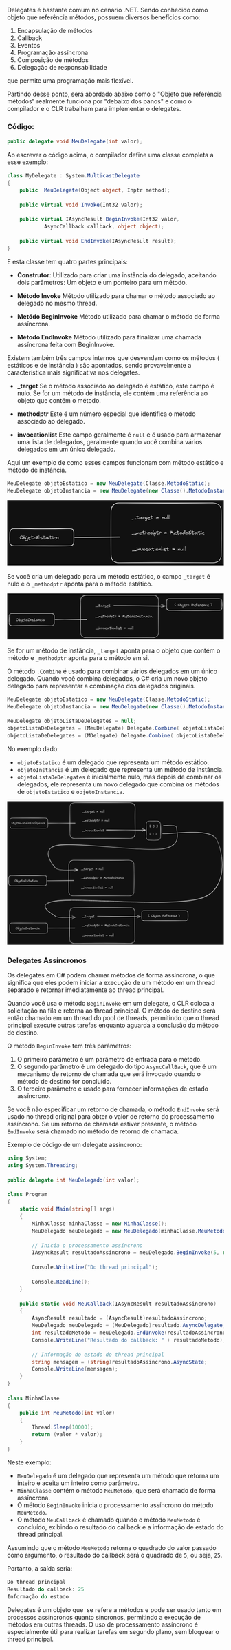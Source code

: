 Delegates é bastante comum no cenário .NET. Sendo conhecido como objeto que referência métodos, possuem diversos benefícios como:

1. Encapsulação de métodos
2. Callback
3. Eventos
4. Programação assíncrona
5. Composição de métodos
6. Delegação de responsabilidade

que permite uma programação mais flexível.

Partindo desse ponto, será abordado abaixo como o "Objeto que referência métodos" realmente funciona por "debaixo dos panos" e como o compilador e o CLR trabalham para implementar o delegates.

### Código:

```csharp
public delegate void MeuDelegate(int valor);
```

Ao escrever o código acima, o compilador define uma classe completa a esse exemplo:

```csharp
class MyDelegate : System.MulticastDelegate
{
    public  MeuDelegate(Object object, Inptr method);

    public virtual void Invoke(Int32 valor);

    public virtual IAsyncResult BeginInvoke(Int32 valor, 
			AsyncCallback callback, object object);

    public virtual void EndInvoke(IAsyncResult result);
}
```

E esta classe tem quatro partes principais:

- **Construtor**:
	Utilizado para criar uma instância do delegado, aceitando dois parâmetros: Um objeto e um ponteiro para um método.
	
 - **Método Invoke**
	 Método utilizado para chamar o método associado ao delegado no mesmo thread.

- **Metódo BeginInvoke**
	Método utilizado para chamar o método de forma assíncrona.

- **Método EndInvoke**
	Método utilizado para finalizar uma chamada assíncrona feita com BeginInvoke.

Existem também três campos internos que desvendam como os métodos ( estáticos e de instância ) são apontados, sendo provavelmente a característica mais significativa nos delegates.

- **_target**
	Se o método associado ao delegado é estático, este campo é nulo. Se for um método de instância, ele contém uma referência ao objeto que contém o método.

- **methodptr**
	Este é um número especial que identifica o método associado ao delegado.

- **invocationlist**
	Este campo geralmente é `null` e é usado para armazenar uma lista de delegados, geralmente quando você combina vários delegados em um único delegado.

Aqui um exemplo de como esses campos funcionam com método estático e método de instância.

```csharp
MeuDelegate objetoEstatico = new MeuDelegate(Classe.MetodoStatic);
MeuDelegate objetoInstancia = new MeuDelegate(new Classe().MetodoInstancia);
```

![alt text](Files/ObjEstatico.png)

Se você cria um delegado para um método estático, o campo `_target` é nulo e o `_methodptr` aponta para o método estático.

![alt text](Files/ObjInstancia.png)

Se for um método de instância, `_target` aponta para o objeto que contém o método e `_methodptr` aponta para o método em si.

O método `.Combine` é usado para combinar vários delegados em um único delegado. Quando você combina delegados, o C# cria um novo objeto delegado para representar a combinação dos delegados originais. 

```csharp
MeuDelegate objetoEstatico = new MeuDelegate(Classe.MetodoStatic);
MeuDelegate objetoInstancia = new MeuDelegate(new Classe().MetodoInstancia);

MeuDelegate objetoListaDeDelegates = null;
objetoListaDeDelegates = (MeuDelegate) Delegate.Combine( objetoListaDeDelegates, objetoEstatico);
objetoListaDeDelegates = (MDelegate) Delegate.Combine( objetoListaDeDelegates, objetoInstancia);
```

No exemplo dado:

- `objetoEstatico` é um delegado que representa um método estático.
- `objetoInstancia` é um delegado que representa um método de instância.
- `objetoListaDeDelegates` é inicialmente nulo, mas depois de combinar os delegados, ele representa um novo delegado que combina os métodos de `objetoEstatico` e `objetoInstancia`.

![alt text](<Files/Metodo Combine.png>)

### Delegates Assíncronos

Os delegates em C# podem chamar métodos de forma assíncrona, o que significa que eles podem iniciar a execução de um método em um thread separado e retornar imediatamente ao thread principal.

Quando você usa o método `BeginInvoke` em um delegate, o CLR coloca a solicitação na fila e retorna ao thread principal. O método de destino será então chamado em um thread do pool de threads, permitindo que o thread principal execute outras tarefas enquanto aguarda a conclusão do método de destino.

O método `BeginInvoke` tem três parâmetros:

1. O primeiro parâmetro é um parâmetro de entrada para o método.
2. O segundo parâmetro é um delegado do tipo `AsyncCallBack`, que é um mecanismo de retorno de chamada que será invocado quando o método de destino for concluído.
3. O terceiro parâmetro é usado para fornecer informações de estado assíncrono.

Se você não especificar um retorno de chamada, o método `EndInvoke` será usado no thread original para obter o valor de retorno do processamento assíncrono. Se um retorno de chamada estiver presente, o método `EndInvoke` será chamado no método de retorno de chamada.

Exemplo de código de um delegate assíncrono:

```csharp
using System;
using System.Threading;

public delegate int MeuDelegado(int valor);

class Program
{
    static void Main(string[] args)
    {
        MinhaClasse minhaClasse = new MinhaClasse();
        MeuDelegado meuDelegado = new MeuDelegado(minhaClasse.MeuMetodo);

        // Inicia o processamento assíncrono
        IAsyncResult resultadoAssincrono = meuDelegado.BeginInvoke(5, new AsyncCallback(MeuCallback), "Informação do estado");

        Console.WriteLine("Do thread principal");

        Console.ReadLine();
    }

    public static void MeuCallback(IAsyncResult resultadoAssincrono)
    {
        AsyncResult resultado = (AsyncResult)resultadoAssincrono;
        MeuDelegado meuDelegado = (MeuDelegado)resultado.AsyncDelegate;
        int resultadoMetodo = meuDelegado.EndInvoke(resultadoAssincrono);
        Console.WriteLine("Resultado do callback: " + resultadoMetodo);

        // Informação do estado do thread principal
        string mensagem = (string)resultadoAssincrono.AsyncState;
        Console.WriteLine(mensagem);
    }
}

class MinhaClasse
{
    public int MeuMetodo(int valor)
    {
        Thread.Sleep(10000);
        return (valor * valor);
    }
}

```

Neste exemplo:

- `MeuDelegado` é um delegado que representa um método que retorna um inteiro e aceita um inteiro como parâmetro.
- `MinhaClasse` contém o método `MeuMetodo`, que será chamado de forma assíncrona.
- O método `BeginInvoke` inicia o processamento assíncrono do método `MeuMetodo`.
- O método `MeuCallback` é chamado quando o método `MeuMetodo` é concluído, exibindo o resultado do callback e a informação de estado do thread principal.

Assumindo que o método `MeuMetodo` retorna o quadrado do valor passado como argumento, o resultado do callback será o quadrado de `5`, ou seja, `25`.

Portanto, a saída seria:

```csharp
Do thread principal
Resultado do callback: 25 
Informação do estado
```

Delegates é um objeto que  se refere a métodos e pode ser usado tanto em processos assíncronos quanto síncronos, permitindo a execução de métodos em outras threads. O uso de processamento assíncrono é especialmente útil para realizar tarefas em segundo plano, sem bloquear o thread principal.